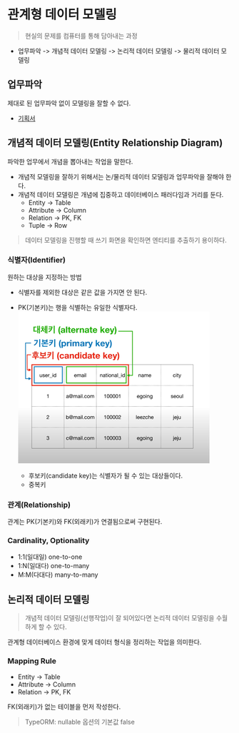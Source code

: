 # 관계형 데이터 모델링

> 현실의 문제를 컴퓨터를 통해 담아내는 과정

- 업무파악 -> 개념적 데이터 모델링 -> 논리적 데이터 모델링 -> 물리적 데이터 모델링

## 업무파악

제대로 된 업무파악 없이 모델링을 잘할 수 없다.

- [기획서](https://ovenapp.io/view/EuTjedDvHdhBQLoxthGrqvBlGp1jBJj6/XDCP1)

## 개념적 데이터 모델링(Entity Relationship Diagram)

파악한 업무에서 개념을 뽑아내는 작업을 말한다.

- 개념적 모델링을 잘하기 위해서는 논/물리적 데이터 모델링과 업무파악을 잘해야 한다.
- 개념적 데이터 모델링은 개념에 집중하고 데이터베이스 패러다임과 거리를 둔다.
    - Entity -> Table
    - Attribute -> Column
    - Relation -> PK, FK
    - Tuple -> Row

> 데이터 모델링을 진행할 때 쓰기 화면을 확인하면 엔티티를 추출하기 용이하다.

### 식별자(Identifier)

원하는 대상을 지정하는 방법

- 식별자를 제외한 대상은 같은 값을 가지면 안 된다.
- PK(기본키)는 행을 식별하는 유일한 식별자다.
  ![Identifier](images/identifier.png)

    - 후보키(candidate key)는 식별자가 될 수 있는 대상들이다.
    - 중복키

### 관계(Relationship)

관계는 PK(기본키)와 FK(외래키)가 연결됨으로써 구현된다.

### Cardinality, Optionality

- 1:1(일대일) one-to-one
- 1:N(일대다) one-to-many
- M:M(다대다) many-to-many

## 논리적 데이터 모델링

> 개념적 데이터 모델링(선행작업)이 잘 되어있다면 논리적 데이터 모델링을 수월하게 할 수 있다.

관계형 데이터베이스 환경에 맞게 데이터 형식을 정리하는 작업을 의미한다.

### Mapping Rule

- Entity -> Table
- Attribute -> Column
- Relation -> PK, FK

FK(외래키)가 없는 테이블을 먼저 작성한다.

> TypeORM: nullable 옵션의 기본값 false
